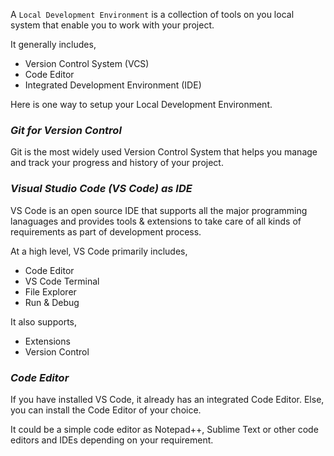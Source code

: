 A `Local Development Environment` is a collection of tools on you local system that enable you to work with your project.

It generally includes,

- Version Control System (VCS)
- Code Editor
- Integrated Development Environment (IDE)

Here is one way to setup your Local Development Environment.

### _Git for Version Control_

Git is the most widely used Version Control System that helps you manage and track your progress and history of your project.

### _Visual Studio Code (VS Code) as IDE_

VS Code is an open source IDE that supports all the major programming lanaguages and provides tools & extensions to take care of all kinds of requirements as part of development process.

At a high level, VS Code primarily includes,

- Code Editor
- VS Code Terminal
- File Explorer
- Run & Debug

It also supports,

- Extensions
- Version Control

### _Code Editor_

If you have installed VS Code, it already has an integrated Code Editor. Else, you can install the Code Editor of your choice.

It could be a simple code editor as Notepad++, Sublime Text or other code editors and IDEs depending on your requirement.













  
